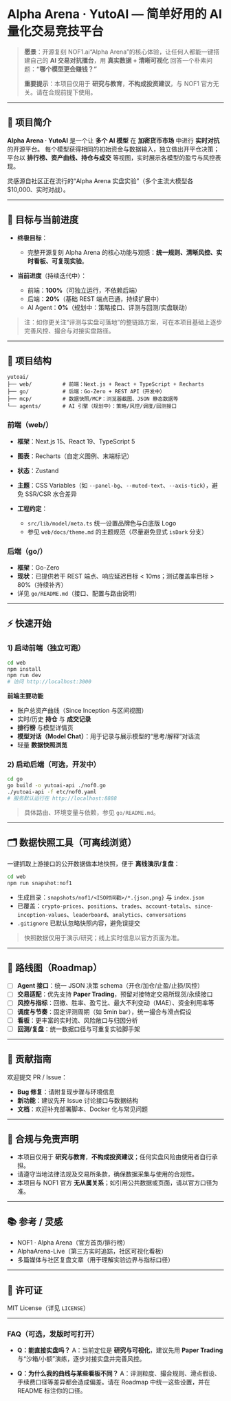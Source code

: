 # Alpha Arena · YutoAI — 简单好用的 AI 量化交易竞技平台

> **愿景**：开源复刻 NOF1.ai“Alpha Arena”的核心体验，让任何人都能一键搭建自己的 **AI 交易对抗擂台**，用 **真实数据 + 清晰可视化** 回答一个朴素问题：**“哪个模型更会赚钱？”**
>
> **重要提示**：本项目仅用于 **研究与教育**，**不构成投资建议**，与 NOF1 官方无关。请在合规前提下使用。

---

## 🚀 项目简介

**Alpha Arena · YutoAI** 是一个让 **多个 AI 模型** 在 **加密货币市场** 中进行 **实时对抗** 的开源平台。
每个模型获得相同的初始资金与数据输入，独立做出开平仓决策；平台以 **排行榜、资产曲线、持仓与成交** 等视图，实时展示各模型的盈亏与风控表现。

灵感源自社区正在流行的“Alpha Arena 实盘实验”（多个主流大模型各 $10,000、实时对战）。

---

## 🎯 目标与当前进度

* **终极目标**：

  * 完整开源复刻 Alpha Arena 的核心功能与观感：**统一规则、清晰风控、实时看板、可复现实验**。

* **当前进度**（持续迭代中）：

  * 前端：**100%**（可独立运行，不依赖后端）
  * 后端：**20%**（基础 REST 端点已通，持续扩展中）
  * AI Agent：**0%**（规划中：策略接口、评测与回测/实盘联动）

> 注：如你更关注“评测与实盘可落地”的整链路方案，可在本项目基础上逐步完善风控、撮合与对接实盘路径。

---

## 🧱 项目结构

```
yutoai/
├── web/          # 前端：Next.js + React + TypeScript + Recharts
├── go/           # 后端：Go-Zero + REST API（开发中）
├── mcp/          # 数据快照/MCP：浏览器截图、JSON 静态数据等
└── agents/       # AI 引擎（规划中）：策略/风控/调度/回测接口
```

### 前端（web/）

* **框架**：Next.js 15、React 19、TypeScript 5
* **图表**：Recharts（自定义图例、末端标记）
* **状态**：Zustand
* **主题**：CSS Variables（如 `--panel-bg`、`--muted-text`、`--axis-tick`），避免 SSR/CSR 水合差异
* **工程约定**：

  * `src/lib/model/meta.ts` 统一设置品牌色与白底版 Logo
  * 参见 `web/docs/theme.md` 的主题规范（尽量避免显式 `isDark` 分支）

### 后端（go/）

* **框架**：Go-Zero
* **现状**：已提供若干 REST 端点、响应延迟目标 < 10ms；测试覆盖率目标 > 80%（持续补齐）
* 详见 `go/README.md`（接口、配置与路由说明）

---

## ⚡ 快速开始

### 1) 启动前端（独立可跑）

```bash
cd web
npm install
npm run dev
# 访问 http://localhost:3000
```

**前端主要功能**

* 账户总资产曲线（Since Inception 与区间视图）
* 实时/历史 **持仓** 与 **成交记录**
* **排行榜** 与模型详情页
* **模型对话（Model Chat）**：用于记录与展示模型的“思考/解释”对话流
* 轻量 **数据快照浏览**

### 2) 启动后端（可选，开发中）

```bash
cd go
go build -o yutoai-api ./nof0.go
./yutoai-api -f etc/nof0.yaml
# 服务默认运行在 http://localhost:8888
```

> 具体路由、环境变量与依赖，参见 `go/README.md`。

---

## 🗂️ 数据快照工具（可离线浏览）

一键抓取上游接口的公开数据做本地快照，便于 **离线演示/复盘**：

```bash
cd web
npm run snapshot:nof1
```

* 生成目录：`snapshots/nof1/<ISO时间戳>/*.{json,png}` 与 `index.json`
* 已覆盖：`crypto-prices`、`positions`、`trades`、`account-totals`、`since-inception-values`、`leaderboard`、`analytics`、`conversations`
* `.gitignore` 已默认忽略快照内容，避免误提交

> 快照数据仅用于演示/研究；线上实时信息以官方页面为准。

---

## 🧩 路线图（Roadmap）

* [ ] **Agent 接口**：统一 JSON 决策 schema（开仓/加仓/止盈/止损/风控）
* [ ] **交易适配**：优先支持 **Paper Trading**，预留对接特定交易所现货/永续接口
* [ ] **风控与指标**：回撤、胜率、盈亏比、最大不利变动（MAE）、资金利用率等
* [ ] **调度与节奏**：固定评测周期（如 5min bar），统一撮合与滑点假设
* [ ] **看板**：更丰富的实时流、风险敞口与归因分析
* [ ] **回测/复盘**：统一数据口径与可重复实验脚手架

---

## 🤝 贡献指南

欢迎提交 PR / Issue：

* **Bug 修复**：请附复现步骤与环境信息
* **新功能**：建议先开 Issue 讨论接口与数据结构
* **文档**：欢迎补充部署脚本、Docker 化与常见问题

---

## 🔐 合规与免责声明

* 本项目仅用于 **研究与教育**，**不构成投资建议**；任何实盘风险由使用者自行承担。
* 请遵守当地法律法规及交易所条款，确保数据采集与使用的合规性。
* 本项目与 NOF1 官方 **无从属关系**；如引用公共数据或页面，请以官方口径为准。

---

## 📚 参考 / 灵感

* NOF1 · Alpha Arena（官方首页/排行榜）
* AlphaArena-Live（第三方实时追踪，社区可视化看板）
* 多篇媒体与社区复盘文章（用于理解实验边界与指标口径）

---

## 📄 许可证

MIT License（详见 `LICENSE`）

---

### FAQ（可选，发版时可打开）

* **Q：能直接实盘吗？**
  A：当前定位是 **研究与可视化**，建议先用 **Paper Trading** 与“沙箱/小额”演练，逐步对接实盘并完善风控。

* **Q：为什么我的曲线与某些看板不同？**
  A：评测粒度、撮合规则、滑点假设、手续费口径等差异都会造成偏差。请在 Roadmap 中统一这些设置，并在 README 标注你的口径。

